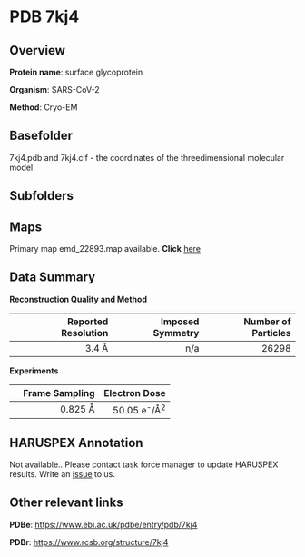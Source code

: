 # PDB 7kj4

## Overview

**Protein name**: surface glycoprotein

**Organism**: SARS-CoV-2

**Method**: Cryo-EM



## Basefolder

7kj4.pdb and 7kj4.cif - the coordinates of the threedimensional molecular model

## Subfolders









## Maps

Primary map emd_22893.map available. **Click** [here](http://ftp.wwpdb.org/pub/emdb/structures/EMD-22893/map/) 

## Data Summary
**Reconstruction Quality and Method**

|   | Reported Resolution | Imposed Symmetry | Number of Particles |
|---|-------------:|----------------:|--------------:|
|   |3.4 Å|n/a|26298|

**Experiments**

|   | Frame Sampling | Electron Dose |
|---|-------------:|----------------:|
|   |0.825 Å|50.05 e<sup>-</sup>/Å<sup>2</sup>|

## HARUSPEX Annotation

Not available.. Please contact task force manager to update HARUSPEX results. Write an [issue](https://github.com/thorn-lab/coronavirus_structural_task_force/issues) to us.

## Other relevant links 
**PDBe**:  https://www.ebi.ac.uk/pdbe/entry/pdb/7kj4
 
**PDBr**: https://www.rcsb.org/structure/7kj4 
